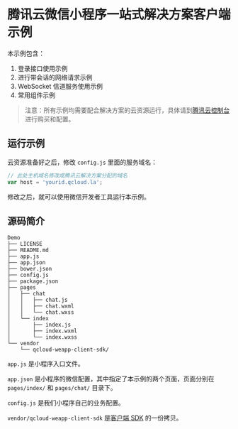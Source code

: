 腾讯云微信小程序一站式解决方案客户端示例
=====================================

本示例包含：

1. 登录接口使用示例
2. 进行带会话的网络请求示例
3. WebSocket 信道服务使用示例
4. 常用组件示例

> 注意：所有示例均需要配合解决方案的云资源运行，具体请到[腾讯云控制台](https://console.qcloud.com/la)进行购买和配置。

## 运行示例

云资源准备好之后，修改 `config.js` 里面的服务域名：

```js
// 此处主机域名修改成腾讯云解决方案分配的域名
var host = 'yourid.qcloud.la';
```

修改之后，就可以使用微信开发者工具运行本示例。

## 源码简介

```tree
Demo
├── LICENSE
├── README.md
├── app.js
├── app.json
├── bower.json
├── config.js
├── package.json
├── pages
│   ├── chat
│   │   ├── chat.js
│   │   ├── chat.wxml
│   │   └── chat.wxss
│   └── index
│       ├── index.js
│       ├── index.wxml
│       └── index.wxss
└── vendor
    └── qcloud-weapp-client-sdk/
```

`app.js` 是小程序入口文件。

`app.json` 是小程序的微信配置，其中指定了本示例的两个页面，页面分别在 `pages/index/` 和 `pages/chat/` 目录下。

`config.js` 是我们小程序自己的业务配置。

`vendor/qcloud-weapp-client-sdk` 是[客户端 SDK](https://github.com/tencentyun/weapp-client-sdk) 的一份拷贝。
